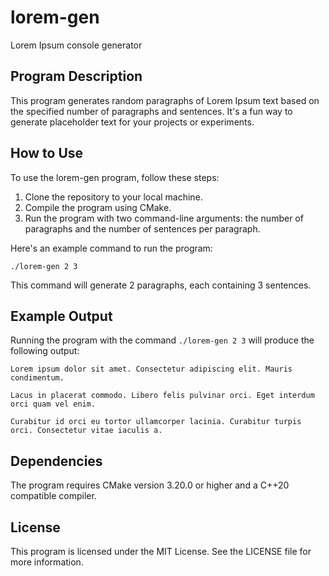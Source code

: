 # lorem-gen
Lorem Ipsum console generator

## Program Description

This program generates random paragraphs of Lorem Ipsum text based on the specified number of paragraphs and sentences. It's a fun way to generate placeholder text for your projects or experiments.

## How to Use

To use the lorem-gen program, follow these steps:

1. Clone the repository to your local machine.
2. Compile the program using CMake.
3. Run the program with two command-line arguments: the number of paragraphs and the number of sentences per paragraph.

Here's an example command to run the program:

```
./lorem-gen 2 3
```

This command will generate 2 paragraphs, each containing 3 sentences.

## Example Output

Running the program with the command `./lorem-gen 2 3` will produce the following output:

```
Lorem ipsum dolor sit amet. Consectetur adipiscing elit. Mauris condimentum.

Lacus in placerat commodo. Libero felis pulvinar orci. Eget interdum orci quam vel enim.

Curabitur id orci eu tortor ullamcorper lacinia. Curabitur turpis orci. Consectetur vitae iaculis a.
```

## Dependencies

The program requires CMake version 3.20.0 or higher and a C++20 compatible compiler.

## License

This program is licensed under the MIT License. See the LICENSE file for more information.
